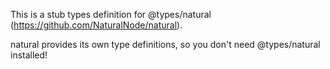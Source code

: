 This is a stub types definition for @types/natural (https://github.com/NaturalNode/natural).

natural provides its own type definitions, so you don't need @types/natural installed!